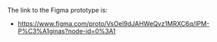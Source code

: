 The link to the Figma prototype is:
 - https://www.figma.com/proto/VsOel9dJAHWeQvz1MRXC6q/IPM-P%C3%A1ginas?node-id=0%3A1
